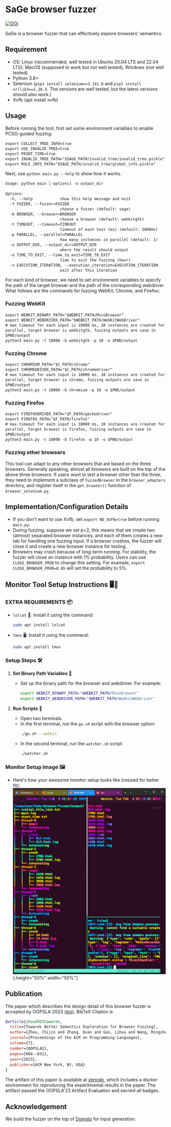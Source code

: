 # SaGe browser fuzzer

[![DOI](https://zenodo.org/badge/DOI/10.5281/zenodo.8328742.svg)](https://doi.org/10.5281/zenodo.8328742)

SaGe is a browser fuzzer that can effectively explore browsers' semantics.

## Requirement

- OS: Linux (recommended, well tested in Ubuntu 20.04 LTS and 22.04 LTS); MacOS (supposed to work but not well tested); Windows (not well tested)
- Python 3.8+
- Selenium (``pip3 install selenium==3.141.0`` and ``pip3 install urllib3==1.26.5``. The versions are well tested, but the latest versions should also work.)
- Xvfb (apt install xvfb)

## Usage

Before running the tool, first set some environment variables to enable PCSG-guided fuzzing:

```shell
export COLLECT_TREE_INFO=true
export USE_INVALID_TREE=true
export PRINT_TIME=true
export INVALID_TREE_PATH="$SAGE_PATH/invalid_tree/invalid_tree.pickle"
export RULE_INFO_PATH="$SAGE_PATH/invalid_tree/global_info.pickle"
```

Next, use ```python main.py --help``` to show how it works.

```
Usage: python main [-options] -o output_dir

Options:
  -h, --help            show this help message and exit
  -f FUZZER, --fuzzer=FUZZER
                        choose a fuzzer (default: sage)
  -b BROWSER, --browser=BROWSER
                        choose a browser (default: webkitgtk)
  -t TIMEOUT, --timeout=TIMEOUT
                        timeout of each test (ms) (default: 5000ms)
  -p PARALLEL, --parallel=PARALLEL
                        how many instances in parallel (default: 1)
  -o OUTPUT_DIR, --output_dir=OUTPUT_DIR
                        where the result should output
  -e TIME_TO_EXIT, --time_to_exit=TIME_TO_EXIT
                        time to exit the fuzzing (hour)
  -x EXECUTION_ITERATION, --execution_iteration=EXECUTION_ITERATION
                        exit after this iteration
```

For each kind of browser, we need to set environment variables to specify the path of the target browser and the path of the corresponding webdriver. What follows are the commands for fuzzing WebKit, Chrome, and Firefox:

### Fuzzing WebKit

```shell
export WEBKIT_BINARY_PATH="$WEBKIT_PATH/MiniBrowser"
export WEBKIT_WEBDRIVER_PATH="$WEBKIT_PATH/WebKitWebDriver"
# max timeout for each input is 10000 ms, 10 instances are created for parallel, target browser is webkitgtk, fuzzing outputs are save in $PWD/output
python3 main.py -t 10000 -b webkitgtk -p 10 -o $PWD/output
```

### Fuzzing Chrome

```shell
export CHROMIUM_PATH="$C_PATH/chrome"
export CHROMEDRIVER_PATH="$C_PATH/chromedriver"
# max timeout for each input is 10000 ms, 10 instances are created for parallel, target browser is chrome, fuzzing outputs are save in $PWD/output
python3 main.py -t 10000 -b chromium -p 10 -o $PWD/output
```

### Fuzzing Firefox

```shell
export FIREFOXDRIVER_PATH="$F_PATH/geckodriver"
export FIREFOX_PATH="$F_PATH/firefox"
# max timeout for each input is 10000 ms, 10 instances are created for parallel, target browser is firefox, fuzzing outputs are save in $PWD/output
python3 main.py -t 10000 -b firefox -p 10 -o $PWD/output
```

### Fuzzing other browsers

This tool can adapt to any other browsers that are based on the three browsers. Generally speaking, almost all browsers are built on the top of the above three browsers. If users want to test a browser other than the three, they need to implement a subclass of ``FuzzedBrowser`` in the ``browser_adapters`` directory, and register itself in the ``get_browser()`` function of ``browser_selenium.py``.

## Implementation/Configuration Details
- If you don’t want to use Xvfb, set ``export NO_XVFB=true`` before running ``main.py``.
- During fuzzing, suppose we set p=2, this means that we create two (almost) separated browser instances, and each of them creates a new tab for handling one fuzzing input. If a browser crashes, the fuzzer will close it and create a new browser instance for testing.
- Browsers may crash because of long-term running. For stability, the fuzzer will close an instance with 1% probability. Users can use ``CLOSE_BROWSER_PROB`` to change this setting. For example, ``export CLOSE_BROWSER_PROB=0.05`` will set the probability to 5%.

## Monitor Tool Setup Instructions 🖥️👀

### EXTRA REQUIREMENTS 📦
- `lolcat` 🌈: Install it using the command:
  ```bash
  sudo apt install lolcat
  ```
- `tmux` 🖥️: Install it using the command:
  ```bash
  sudo apt install tmux
  ```

### Setup Steps 🛠️
1. **Set Binary Path Variables** 🔧
   - Set up the binary path for the browser and webdriver. For example:
     ```bash
     export WEBKIT_BINARY_PATH="$WEBKIT_PATH/MiniBrowser"
     export WEBKIT_WEBDRIVER_PATH="$WEBKIT_PATH/WebKitWebDriver"
     ```

2. **Run Scripts** 🚀
   - Open two terminals.
   - In the first terminal, run the `go.sh` script with the browser option:
     ```bash
     ./go.sh --webkit
     ```
   - In the second terminal, run the `watcher.sh` script:
     ```bash
     ./watcher.sh
     ```

### Monitor Setup Image 🖼️
- Here's how your awesome monitor setup looks like (resized for better fit):
  ![Monitor Setup](monitor.png){:height="50%" width="50%"}

## Publication

The paper which describes the design detail of this browser fuzzer is accepted by OOPSLA 2023 ([doi](https://doi.org/10.1145/3622819)). BibTeX Citation is 

```bibtex
@article{zhou2023towards,
  title={Towards Better Semantics Exploration for Browser Fuzzing},
  author={Zhou, Chijin and Zhang, Quan and Guo, Lihua and Wang, Mingzhe and Jiang, Yu and Liao, Qing and Wu, Zhiyong and Li, Shanshan and Gu, Bin},
  journal={Proceedings of the ACM on Programming Languages},
  volume={7},
  number={OOPSLA2},
  pages={604--631},
  year={2023},
  publisher={ACM New York, NY, USA}
}
```

The artifact of this paper is available at [zenodo](https://doi.org/10.5281/zenodo.8328742), which includes a docker environment for reproducing the experitmental results in the paper. The artifact passed the OOPSLA'23 Artifact Evaluation and earned all badges.

## Acknowledgement

We build the fuzzer on the top of [Domato](https://github.com/googleprojectzero/domato) for input generation.
